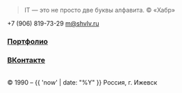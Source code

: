 > IT — это не просто две буквы алфавита. © «Хабр»

 +7 (906) 819-73-29
 m@shvlv.ru
<br>
### [Портфолио](https://freelansim.ru/freelancers/shuvalov_m)
### [ВКонтакте](http://vk.com/m.a.shuvalov)
<br>
© 1990 – {{ 'now' | date: "%Y" }} Россия, г. Ижевск
